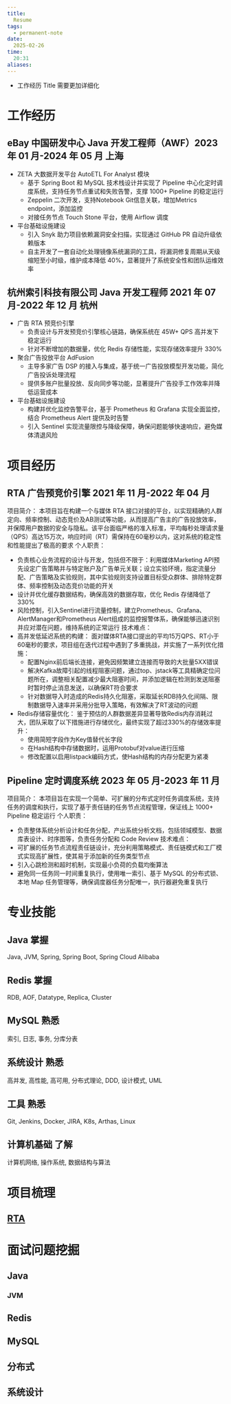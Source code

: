 ```yaml
---
title:
  Resume
tags:
  - permanent-note
date:
  2025-02-26
time:
  20:31
aliases:
---
```

* 工作经历 Title 需要更加详细化

# 工作经历
## eBay 中国研发中心 Java 开发工程师（AWF）2023 年  01 月-2024 年 05 月 上海
- ZETA 大数据开发平台 AutoETL For Analyst 模块
  - 基于 Spring Boot 和 MySQL 技术栈设计并实现了 Pipeline 中心化定时调度系统，支持任务节点重试和失败告警，支撑 1000+ Pipeline 的稳定运行
  - Zeppelin 二次开发，支持Notebook Git信息关联，增加Metrics endpoint，添加监控
  - 对接任务节点 Touch Stone 平台，使用 Airflow 调度
- 平台基础设施建设
  - 引入 Snyk 助力项目依赖漏洞安全扫描，实现通过 GitHub PR 自动升级依赖版本
  - 自主开发了一套自动化处理镜像系统漏洞的工具，将漏洞修复周期从天级缩短至小时级，维护成本降低 40%，显著提升了系统安全性和团队运维效率

## 杭州索引科技有限公司 Java 开发工程师 2021 年 07 月-2022 年 12 月 杭州
- 广告 RTA 预竞价引擎
  - 负责设计与开发预竞价引擎核心链路，确保系统在 45W+ QPS 高并发下稳定运行
  - 针对不断增加的数据量，优化 Redis 存储性能，实现存储效率提升 330%
- 聚合广告投放平台 AdFusion
  - 主导多家广告 DSP 的接入与集成，基于统一广告投放模型开发功能，简化广告投诉处理流程
  - 提供多账户批量投放、反向同步等功能，显著提升广告投手工作效率并降低运营成本
- 平台基础设施建设
  - 构建并优化监控告警平台，基于 Prometheus 和 Grafana 实现全面监控，结合 Prometheus Alert 提供及时告警
  - 引入 Sentinel 实现流量限控与降级保障，确保问题能够快速响应，避免媒体清退风险
# 项目经历
## RTA 广告预竞价引擎 2021 年 11 月-2022 年 04 月
项目简介：
本项目旨在构建一个与媒体 RTA 接口对接的平台，以实现精确的人群定向、频率控制、动态竞价及AB测试等功能，从而提高广告主的广告投放效率，并保障用户数据的安全与隐私。该平台面临严格的准入标准，平均每秒处理请求量（QPS）高达15万次，响应时间（RT）需保持在60毫秒以内，这对系统的稳定性和性能提出了极高的要求
个人职责：
- 负责核心业务流程的设计与开发，包括但不限于：利用媒体Marketing API预先设定广告策略并与特定账户及广告单元关联；设立实验环境，指定流量分配、广告策略及实验规则，其中实验规则支持设置目标受众群体、排除特定群体、频率控制及动态竞价功能的开关
- 设计并优化缓存数据结构，确保高效的数据存取，优化 Redis 存储降低了 330%
- 风险控制，引入Sentinel进行流量控制，建立Prometheus、Grafana、AlertManager和Prometheus Alert组成的监控报警体系，确保能够迅速识别并应对潜在问题，维持系统的正常运行
技术难点：
- 高并发低延迟系统的构建： 面对媒体RTA接口提出的平均15万QPS、RT小于60毫秒的要求，项目组在迭代过程中遇到了多重挑战，并实施了一系列优化措施： 
  - 配置Nginx前后端长连接，避免因频繁建立连接而导致的大批量5XX错误
  - 解决Kafka故障引起的线程阻塞问题，通过top、jstack等工具精确定位问题所在，调整相关配置减少最大阻塞时间，并添加逻辑在检测到发送阻塞时暂时停止消息发送，以确保RT符合要求
  - 针对数据导入时造成的Redis持久化阻塞，采取延长RDB持久化间隔、限制数据导入速率并采用分批导入策略，有效解决了RT波动的问题
- Redis存储容量优化： 鉴于预估的人群数据差异显著导致Redis内存消耗过大，团队采取了以下措施进行存储优化，最终实现了超过330%的存储效率提升： 
  - 使用简短字段作为Key值替代长字段
  - 在Hash结构中存储数据时，运用Protobuf对value进行压缩
  - 修改配置以启用listpack编码方式，使Hash结构的内存分配更为紧凑
## Pipeline 定时调度系统 2023 年 05 月-2023 年 11 月
项目简介：
本项目旨在实现一个简单、可扩展的分布式定时任务调度系统，支持任务的调度和执行，实现了基于责任链的任务节点流程管理，保证线上 1000+ Pipeline 稳定运行
个人职责：
- 负责整体系统分析设计和任务分配，产出系统分析文档，包括领域模型、数据库表设计、时序图等，负责任务分配和 Code Review
技术难点：
- 可扩展的任务节点流程责任链设计，充分利用策略模式、责任链模式和工厂模式实现高扩展性，使其易于添加新的任务类型节点
- 引入心跳检测和超时机制，实现最小负荷的负载均衡算法
- 避免同一任务同一时间重复执行，使用唯一索引、基于 MySQL 的分布式锁、本地 Map 任务管理等，确保调度器任务分配唯一，执行器避免重复执行
# 专业技能
## Java 掌握
Java, JVM, Spring, Spring Boot, Spring Cloud Alibaba
## Redis 掌握
RDB, AOF, Datatype, Replica, Cluster
## MySQL 熟悉
索引, 日志, 事务, 分库分表
## 系统设计 熟悉
高并发, 高性能, 高可用, 分布式理论, DDD, 设计模式, UML
## 工具 熟悉
Git, Jenkins, Docker, JIRA, K8s, Arthas, Linux
## 计算机基础 了解
计算机网络, 操作系统, 数据结构与算法


# 项目梳理

## [RTA](RTA.md)



# 面试问题挖掘

## Java

### JVM

## Redis

## MySQL

## 分布式

## 系统设计
